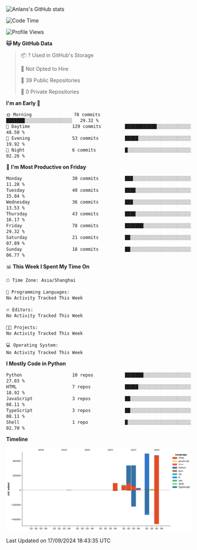 <!-- ![Anlans's GitHub stats](https://github-readme-stats.vercel.app/api?username=Anlans) -->
![Anlans's GitHub stats](https://github-readme-stats.vercel.app/api?username=Anlans&rank_icon=github)

<!--START_SECTION:waka-->
![Code Time](http://img.shields.io/badge/Code%20Time-0%20secs-blue)

![Profile Views](http://img.shields.io/badge/Profile%20Views-0-blue)

**🐱 My GitHub Data** 

> 📦 ? Used in GitHub's Storage 
 > 
> 🚫 Not Opted to Hire
 > 
> 📜 39 Public Repositories 
 > 
> 🔑 0 Private Repositories 
 > 
**I'm an Early 🐤** 

```text
🌞 Morning                78 commits          ███████░░░░░░░░░░░░░░░░░░   29.32 % 
🌆 Daytime                129 commits         ████████████░░░░░░░░░░░░░   48.50 % 
🌃 Evening                53 commits          █████░░░░░░░░░░░░░░░░░░░░   19.92 % 
🌙 Night                  6 commits           █░░░░░░░░░░░░░░░░░░░░░░░░   02.26 % 
```
📅 **I'm Most Productive on Friday** 

```text
Monday                   30 commits          ███░░░░░░░░░░░░░░░░░░░░░░   11.28 % 
Tuesday                  40 commits          ████░░░░░░░░░░░░░░░░░░░░░   15.04 % 
Wednesday                36 commits          ███░░░░░░░░░░░░░░░░░░░░░░   13.53 % 
Thursday                 43 commits          ████░░░░░░░░░░░░░░░░░░░░░   16.17 % 
Friday                   78 commits          ███████░░░░░░░░░░░░░░░░░░   29.32 % 
Saturday                 21 commits          ██░░░░░░░░░░░░░░░░░░░░░░░   07.89 % 
Sunday                   18 commits          ██░░░░░░░░░░░░░░░░░░░░░░░   06.77 % 
```


📊 **This Week I Spent My Time On** 

```text
🕑︎ Time Zone: Asia/Shanghai

💬 Programming Languages: 
No Activity Tracked This Week

🔥 Editors: 
No Activity Tracked This Week

🐱‍💻 Projects: 
No Activity Tracked This Week

💻 Operating System: 
No Activity Tracked This Week
```

**I Mostly Code in Python** 

```text
Python                   10 repos            ███████░░░░░░░░░░░░░░░░░░   27.03 % 
HTML                     7 repos             █████░░░░░░░░░░░░░░░░░░░░   18.92 % 
JavaScript               3 repos             ██░░░░░░░░░░░░░░░░░░░░░░░   08.11 % 
TypeScript               3 repos             ██░░░░░░░░░░░░░░░░░░░░░░░   08.11 % 
Shell                    1 repo              █░░░░░░░░░░░░░░░░░░░░░░░░   02.70 % 
```



**Timeline**

![Lines of Code chart](https://raw.githubusercontent.com/Anlans/Anlans/main/assets/bar_graph.png)


 Last Updated on 17/09/2024 18:43:35 UTC
<!--END_SECTION:waka-->
